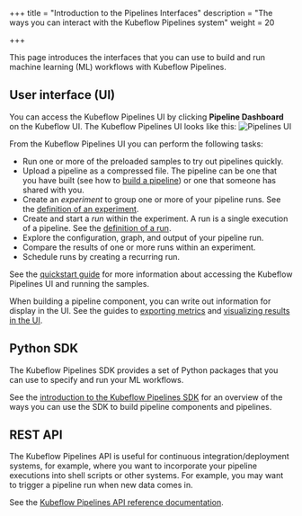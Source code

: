 +++
title = "Introduction to the Pipelines Interfaces"
description = "The ways you can interact with the Kubeflow Pipelines system"
weight = 20
                    
+++

This page introduces the interfaces that you can use to build and run
machine learning (ML) workflows with Kubeflow Pipelines.

## User interface (UI)

You can access the Kubeflow Pipelines UI by clicking **Pipeline Dashboard** on 
the Kubeflow UI. The Kubeflow Pipelines UI looks like this:
  <img src="/docs/images/pipelines-ui.png" 
    alt="Pipelines UI"
    class="mt-3 mb-3 border border-info rounded">

From the Kubeflow Pipelines UI you can perform the following tasks:

* Run one or more of the preloaded samples to try out pipelines quickly.
* Upload a pipeline as a compressed file. The pipeline can be one that you
  have built (see how to [build a 
  pipeline](/docs/pipelines/sdk/build-component/#compile-the-pipeline)) or one 
  that someone has shared with you.
* Create an *experiment* to group one or more of your pipeline runs.
  See the [definition of an
  experiment](/docs/pipelines/overview/concepts/experiment/).
* Create and start a *run* within the experiment. A run is a single execution
  of a pipeline. See the [definition of a
  run](/docs/pipelines/overview/concepts/run/).
* Explore the configuration, graph, and output of your pipeline run.
* Compare the results of one or more runs within an experiment.
* Schedule runs by creating a recurring run.

See the [quickstart guide](/docs/pipelines/pipelines-quickstart/) for more
information about accessing the Kubeflow Pipelines UI and running the samples.

When building a pipeline component, you can write out information for display
in the UI. See the guides to [exporting 
metrics](/docs/pipelines/sdk/pipelines-metrics/) and [visualizing results in 
the UI](/docs/pipelines/sdk/output-viewer/).

## Python SDK

The Kubeflow Pipelines SDK provides a set of Python packages that you can use to 
specify and run your ML workflows.

See the [introduction to the Kubeflow Pipelines 
SDK](/docs/pipelines/sdk/sdk-overview/) for an overview of the ways you can
use the SDK to build pipeline components and pipelines.

## REST API

The Kubeflow Pipelines API is useful for continuous integration/deployment
systems, for example, where you want to incorporate your pipeline executions
into shell scripts or other systems. 
For example, you may want to trigger a pipeline run when new data comes in.

See the [Kubeflow Pipelines API reference 
documentation](/docs/pipelines/reference/api/kubeflow-pipeline-api-spec/).
